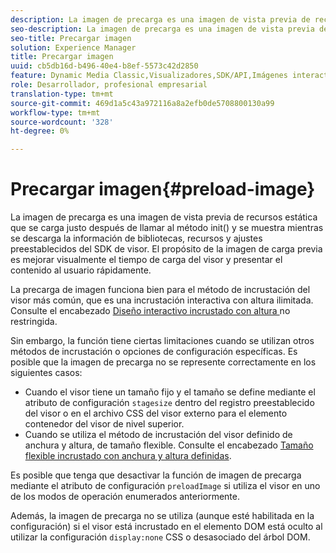 ```yaml
---
description: La imagen de precarga es una imagen de vista previa de recursos estática que se carga justo después de llamar al método init() y se muestra mientras se descarga la información de bibliotecas, recursos y ajustes preestablecidos del SDK de visor. El propósito de la imagen de carga previa es mejorar visualmente el tiempo de carga del visor y presentar el contenido al usuario rápidamente.
seo-description: La imagen de precarga es una imagen de vista previa de recursos estática que se carga justo después de llamar al método init() y se muestra mientras se descarga la información de bibliotecas, recursos y ajustes preestablecidos del SDK de visor. El propósito de la imagen de carga previa es mejorar visualmente el tiempo de carga del visor y presentar el contenido al usuario rápidamente.
seo-title: Precargar imagen
solution: Experience Manager
title: Precargar imagen
uuid: cb5db16d-b496-40e4-b8ef-5573c42d2850
feature: Dynamic Media Classic,Visualizadores,SDK/API,Imágenes interactivas
role: Desarrollador, profesional empresarial
translation-type: tm+mt
source-git-commit: 469d1a5c43a972116a8a2efb0de5708800130a99
workflow-type: tm+mt
source-wordcount: '328'
ht-degree: 0%

---
```



# Precargar imagen{#preload-image}

La imagen de precarga es una imagen de vista previa de recursos estática que se carga justo después de llamar al método init() y se muestra mientras se descarga la información de bibliotecas, recursos y ajustes preestablecidos del SDK de visor. El propósito de la imagen de carga previa es mejorar visualmente el tiempo de carga del visor y presentar el contenido al usuario rápidamente.

La precarga de imagen funciona bien para el método de incrustación del visor más común, que es una incrustación interactiva con altura ilimitada. Consulte el encabezado [Diseño interactivo incrustado con altura ](../../c-html5-aem-asset-viewers/c-html5-aem-interactive-images/c-html5-aem-interactive-images.md#section-6bb5d3c502544ad18a58eafe12a13435) no restringida.

Sin embargo, la función tiene ciertas limitaciones cuando se utilizan otros métodos de incrustación o opciones de configuración específicas. Es posible que la imagen de precarga no se represente correctamente en los siguientes casos:

* Cuando el visor tiene un tamaño fijo y el tamaño se define mediante el atributo de configuración `stagesize` dentro del registro preestablecido del visor o en el archivo CSS del visor externo para el elemento contenedor del visor de nivel superior.
* Cuando se utiliza el método de incrustación del visor definido de anchura y altura, de tamaño flexible. Consulte el encabezado [Tamaño flexible incrustado con anchura y altura definidas](../../c-html5-aem-asset-viewers/c-html5-aem-interactive-images/c-html5-aem-interactive-images.md#section-6bb5d3c502544ad18a58eafe12a13435).

Es posible que tenga que desactivar la función de imagen de precarga mediante el atributo de configuración `preloadImage` si utiliza el visor en uno de los modos de operación enumerados anteriormente.

Además, la imagen de precarga no se utiliza (aunque esté habilitada en la configuración) si el visor está incrustado en el elemento DOM está oculto al utilizar la configuración `display:none` CSS o desasociado del árbol DOM.
